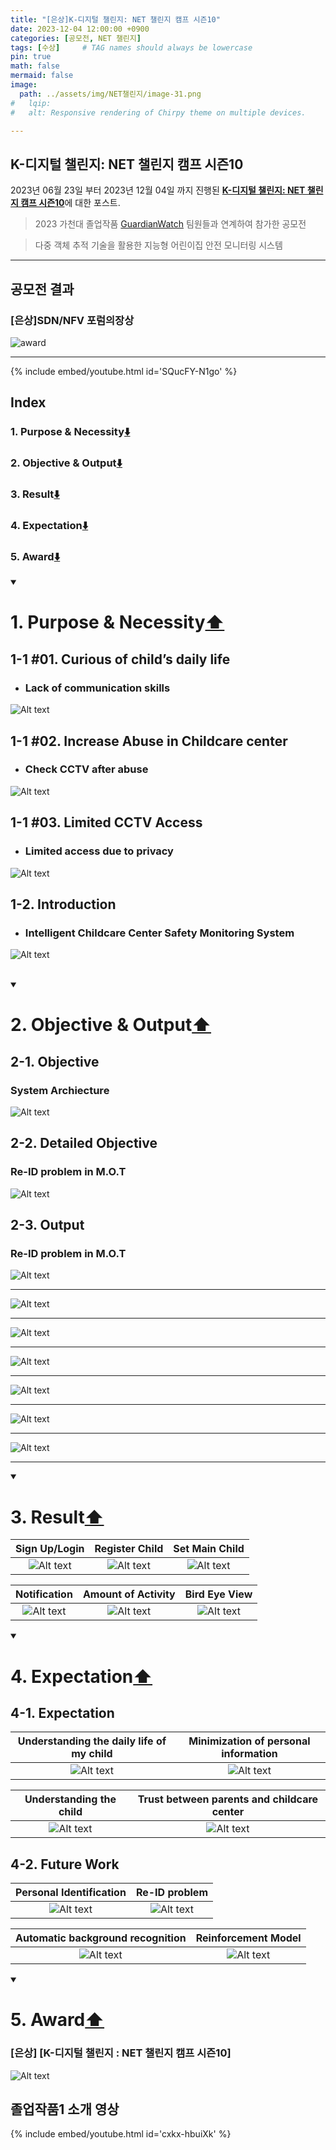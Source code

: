 ```yaml
---
title: "[은상]K-디지털 챌린지: NET 챌린지 캠프 시즌10"
date: 2023-12-04 12:00:00 +0900
categories: [공모전, NET 챌린지]
tags: [수상]     # TAG names should always be lowercase
pin: true
math: false
mermaid: false
image:
  path: ../assets/img/NET챌린지/image-31.png
#   lqip: 
#   alt: Responsive rendering of Chirpy theme on multiple devices.

---
```


## K-디지털 챌린지: NET 챌린지 캠프 시즌10

2023년 06월 23일 부터 2023년 12월 04일 까지 진행된 [**K-디지털 챌린지: NET 챌린지 캠프 시즌10**](https://koren.kr/kor/Alram/contyView.asp?s=17&page=1)에 대한 포스트.
>2023 가천대 졸업작품 [GuardianWatch](https://github.com/sts07142/senior_project) 팀원들과 연계하여 참가한 공모전

>다중 객체 추적 기술을 활용한 지능형 어린이집 안전 모니터링 시스템

<hr>

## 공모전 결과

### [은상]SDN/NFV 포럼의장상

![award](../assets/img/NET챌린지/image-31.png)

<hr>

{% include embed/youtube.html id='SQucFY-N1go' %}

<!-- # GuardianWatch 소개
### 목차
1. 개발 목적 및 필요성
2. 개발 목표 및 수행 결과물
3. KOREN 연동 및 활용
4. 최종 결과물의 시험 및 검증
5. 기대효과 및 후속연구 -->

## Index

### 1. Purpose & Necessity[⬇️](https://sts07142.github.io/posts/NET챌린지/#1-purpose--necessity)
### 2. Objective & Output[⬇️](https://sts07142.github.io/posts/NET챌린지/#2-objective--output)
### 3. Result[⬇️](https://sts07142.github.io/posts/NET챌린지/#3-result)
### 4. Expectation[⬇️](https://sts07142.github.io/posts/NET챌린지/#4-expectation)
### 5. Award[⬇️](https://sts07142.github.io/posts/NET챌린지/#5-award)


<!-- ### 1. 개발 목적 및 필요성
#### 개발 목적 및 필요성

#### 소개

### 2. 개발 목표 및 수행 결과물
#### 개발목표

#### 세부목표

#### 수행 결과물

### 3. KOREN 연동 및 활용
#### KOREN 연동 및 활용

#### KOREN 활용 시험/검증

### 4. 최종 결과물의 시험 및 검증
#### 최종 결과물의 시험/검증

#### 최종 결과물

### 5. 기대효과 및 후속연구
#### 기대효과

#### 후속연구

#### 유사 시스템과의 공통점

#### 유사 시스템과의 차별점 -->

</details>
<details open>
<summary>

# 1. Purpose & Necessity[⬆️](https://sts07142.github.io/posts/NET챌린지/#index)

</summary>

## 1-1 #01. Curious of child’s daily life
* ### Lack of communication skills



![Alt text](../assets/img/NET챌린지/image-10.png)



## 1-1 #02. Increase Abuse in Childcare center
* ### Check CCTV after abuse



![Alt text](../assets/img/NET챌린지/image-11.png)



## 1-1 #03. Limited CCTV Access
* ### Limited access due to privacy 



![Alt text](../assets/img/NET챌린지/image-12.png)



## 1-2. Introduction
* ### Intelligent Childcare Center Safety Monitoring System



![Alt text](../assets/img/NET챌린지/image-6.png)



<br>

</details>
<details open>
<summary>

# 2. Objective & Output[⬆️](https://sts07142.github.io/posts/NET챌린지/#index)

</summary>

## 2-1. Objective
### System Archiecture


![Alt text](../assets/img/NET챌린지/image-7.png)



## 2-2. Detailed Objective
### Re-ID problem in M.O.T


![Alt text](../assets/img/NET챌린지/image-8.png)



## 2-3. Output
### Re-ID problem in M.O.T


![Alt text](../assets/img/NET챌린지/image-9.png)

<hr>

![Alt text](../assets/img/NET챌린지/image-13.png)

<hr>

![Alt text](../assets/img/NET챌린지/image-14.png)

<hr>

![Alt text](../assets/img/NET챌린지/image-15.png)

<hr>

![Alt text](../assets/img/NET챌린지/image-16.png)

<hr>

![Alt text](../assets/img/NET챌린지/image-17.png)

<hr>

![Alt text](../assets/img/NET챌린지/image-18.png)

<hr>

</details>
<details open>
<summary>

# 3. Result[⬆️](https://sts07142.github.io/posts/NET챌린지/#index)

</summary>

|  Sign Up/Login   |  Register Child     |  Set Main Child   |
|:----------------:|:-------------------:|:-----------------:|
|![Alt text](../assets/img/NET챌린지/1.gif)|![Alt text](../assets/img/NET챌린지/2.gif)   |![Alt text](../assets/img/NET챌린지/3.gif )|
 

|  Notification    |  Amount of Activity |  Bird Eye View    |
|:----------------:|:-------------------:|:-----------------:|
|![Alt text](../assets/img/NET챌린지/4.gif)|![Alt text](../assets/img/NET챌린지/5.gif)   |![Alt text](../assets/img/NET챌린지/6.gif) |

</details>
<details open>
<summary>

# 4. Expectation[⬆️](https://sts07142.github.io/posts/NET챌린지/#index)
## 4-1. Expectation

</summary>

|Understanding the daily life of my child|Minimization of personal information|
|:--------------------------------------:|:----------------------------------:|
|![Alt text](../assets/img/NET챌린지/image-23.png)        |![Alt text](../assets/img/NET챌린지/image-24.png)    |

|Understanding the child          |Trust between parents and childcare center|
|:-------------------------------:|:----------------------------------------:|
|![Alt text](../assets/img/NET챌린지/image-25.png) |![Alt text](../assets/img/NET챌린지/image-26.png)          |


## 4-2. Future Work

|Personal Identification         |Re-ID problem                   |
|:------------------------------:|:------------------------------:|
|![Alt text](../assets/img/NET챌린지/image-27.png)|![Alt text](../assets/img/NET챌린지/image-28.png)|

|Automatic background recognition|Reinforcement Model             |
|:------------------------------:|:------------------------------:|
|![Alt text](../assets/img/NET챌린지/image-29.png)|![Alt text](../assets/img/NET챌린지/image-30.png)|

</details>
<details open>
<summary>

# 5. Award[⬆️](https://sts07142.github.io/posts/NET챌린지/#index)

</summary>

### [은상] [K-디지털 챌린지 : NET 챌린지 캠프 시즌10]
![Alt text](../assets/img/NET챌린지/image-31.png)

</details>

## 졸업작품1 소개 영상
{% include embed/youtube.html id='cxkx-hbuiXk' %}